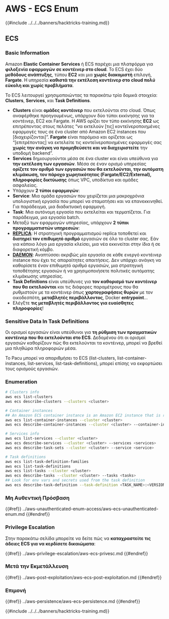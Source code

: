 # AWS - ECS Enum

{{#include ../../../banners/hacktricks-training.md}}

## ECS

### Basic Information

Amazon **Elastic Container Services** ή ECS παρέχει μια πλατφόρμα για **φιλοξενία εφαρμογών σε κοντέινερ στο cloud**. Το ECS έχει δύο **μεθόδους ανάπτυξης**, τύπου **EC2** και μια **χωρίς διακομιστή** επιλογή, **Fargate**. Η υπηρεσία **καθιστά την εκτέλεση κοντέινερ στο cloud πολύ εύκολη και χωρίς προβλήματα**.

Το ECS λειτουργεί χρησιμοποιώντας τα παρακάτω τρία δομικά στοιχεία: **Clusters**, **Services**, και **Task Definitions**.

- **Clusters** είναι **ομάδες κοντέινερ** που εκτελούνται στο cloud. Όπως αναφέρθηκε προηγουμένως, υπάρχουν δύο τύποι εκκίνησης για τα κοντέινερ, EC2 και Fargate. Η AWS ορίζει τον τύπο εκκίνησης **EC2** ως επιτρέποντας στους πελάτες “να εκτελούν \[τις] κοντεϊνεροποιημένες εφαρμογές τους σε ένα cluster από Amazon EC2 instances που \[διαχειρίζονται]”. **Fargate** είναι παρόμοιο και ορίζεται ως “\[επιτρέποντας] να εκτελείτε τις κοντεϊνεροποιημένες εφαρμογές σας **χωρίς την ανάγκη να προμηθεύσετε και να διαχειριστείτε** την υποδομή backend”.
- **Services** δημιουργούνται μέσα σε ένα cluster και είναι υπεύθυνα για **την εκτέλεση των εργασιών**. Μέσα σε έναν ορισμό υπηρεσίας **ορίζετε τον αριθμό των εργασιών που θα εκτελούνται, την αυτόματη κλιμάκωση, τον πάροχο χωρητικότητας (Fargate/EC2/External),** **πληροφορίες δικτύωσης** όπως VPC, υποδίκτυα και ομάδες ασφαλείας.
- Υπάρχουν **2 τύποι εφαρμογών**:
- **Service**: Μια ομάδα εργασιών που χειρίζεται μια μακροχρόνια υπολογιστική εργασία που μπορεί να σταματήσει και να επανεκκινηθεί. Για παράδειγμα, μια διαδικτυακή εφαρμογή.
- **Task**: Μια αυτόνομη εργασία που εκτελείται και τερματίζεται. Για παράδειγμα, μια εργασία batch.
- Μεταξύ των εφαρμογών υπηρεσίας, υπάρχουν **2 τύποι προγραμματιστών υπηρεσιών**:
- [**REPLICA**](https://docs.aws.amazon.com/AmazonECS/latest/developerguide/ecs_services.html): Η στρατηγική προγραμματισμού replica τοποθετεί και **διατηρεί τον επιθυμητό αριθμό** εργασιών σε όλο το cluster σας. Εάν για κάποιο λόγο μια εργασία κλείσει, μια νέα εκκινείται στην ίδια ή σε διαφορετική κόμβο.
- [**DAEMON**](https://docs.aws.amazon.com/AmazonECS/latest/developerguide/ecs_services.html): Αναπτύσσει ακριβώς μία εργασία σε κάθε ενεργό κοντέινερ instance που έχει τις απαραίτητες απαιτήσεις. Δεν υπάρχει ανάγκη να καθορίσετε έναν επιθυμητό αριθμό εργασιών, μια στρατηγική τοποθέτησης εργασιών ή να χρησιμοποιήσετε πολιτικές αυτόματης κλιμάκωσης υπηρεσίας.
- **Task Definitions** είναι υπεύθυνες για **τον καθορισμό των κοντέινερ που θα εκτελούνται** και τις διάφορες παραμέτρους που θα ρυθμιστούν με τα κοντέινερ όπως **χαρτογραφήσεις θυρών** με τον οικοδεσπότη, **μεταβλητές περιβάλλοντος**, Docker **entrypoint**...
- Ελέγξτε **τις μεταβλητές περιβάλλοντος για ευαίσθητες πληροφορίες**!

### Sensitive Data In Task Definitions

Οι ορισμοί εργασιών είναι υπεύθυνοι για **τη ρύθμιση των πραγματικών κοντέινερ που θα εκτελούνται στο ECS**. Δεδομένου ότι οι ορισμοί εργασιών καθορίζουν πώς θα εκτελούνται τα κοντέινερ, μπορεί να βρεθεί μια πληθώρα πληροφοριών μέσα.

Το Pacu μπορεί να απαριθμήσει το ECS (list-clusters, list-container-instances, list-services, list-task-definitions), μπορεί επίσης να εκφορτώσει τους ορισμούς εργασιών.

### Enumeration
```bash
# Clusters info
aws ecs list-clusters
aws ecs describe-clusters --clusters <cluster>

# Container instances
## An Amazon ECS container instance is an Amazon EC2 instance that is running the Amazon ECS container agent and has been registered into an Amazon ECS cluster.
aws ecs list-container-instances --cluster <cluster>
aws ecs describe-container-instances --cluster <cluster> --container-instances <container_instance_arn>

# Services info
aws ecs list-services --cluster <cluster>
aws ecs describe-services --cluster <cluster> --services <services>
aws ecs describe-task-sets --cluster <cluster> --service <service>

# Task definitions
aws ecs list-task-definition-families
aws ecs list-task-definitions
aws ecs list-tasks --cluster <cluster>
aws ecs describe-tasks --cluster <cluster> --tasks <tasks>
## Look for env vars and secrets used from the task definition
aws ecs describe-task-definition --task-definition <TASK_NAME>:<VERSION>
```
### Μη Αυθεντική Πρόσβαση

{{#ref}}
../aws-unauthenticated-enum-access/aws-ecs-unauthenticated-enum.md
{{#endref}}

### Privilege Escalation

Στην παρακάτω σελίδα μπορείτε να δείτε πώς να **καταχραστείτε τις άδειες ECS για να κερδίσετε δικαιώματα**:

{{#ref}}
../aws-privilege-escalation/aws-ecs-privesc.md
{{#endref}}

### Μετά την Εκμετάλλευση

{{#ref}}
../aws-post-exploitation/aws-ecs-post-exploitation.md
{{#endref}}

### Επιμονή

{{#ref}}
../aws-persistence/aws-ecs-persistence.md
{{#endref}}

{{#include ../../../banners/hacktricks-training.md}}
